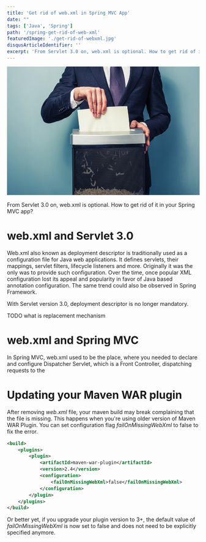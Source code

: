 ```yaml
---
title: 'Get rid of web.xml in Spring MVC App'
date: ""
tags: ['Java', 'Spring']
path: '/spring-get-rid-of-web-xml'
featuredImage: './get-rid-of-webxml.jpg'
disqusArticleIdentifier: ''
excerpt: 'From Servlet 3.0 on, web.xml is optional. How to get rid of it in your Spring MVC app?'
---
```


![Get rid of webm.xml](./get-rid-of-webxml.jpg)

From Servlet 3.0 on, web.xml is optional. How to get rid of it in your Spring MVC app?

# web.xml and Servlet 3.0
Web.xml also known as deployment descriptor is traditionally used as a configuration file for Java web applications. It defines servlets, their mappings, servlet filters, lifecycle listeners and more. Originally it was the only was to provide such configuration. Over the time, once popular XML configuration lost its appeal and popularity in favor of Java based annotation configuration. The same trend could also be observed in Spring Framework.

With Servlet version 3.0, deployment descriptor is no longer mandatory. 

TODO what is replacement mechanism 

# web.xml and Spring MVC
In Spring MVC, web.xml used to be the place, where you needed to declare and configure Dispatcher Servlet, which is a Front Controller, dispatching requests to the 


# Updating your Maven WAR plugin
After removing *web.xml* file, your maven build may break complaining that the file is missing. This happens when you're using older version of Maven WAR Plugin. You can set configuration flag *failOnMissingWebXml* to false to fix the error. 

```xml
<build>
    <plugins>
        <plugin>
            <artifactId>maven-war-plugin</artifactId>
            <version>2.4</version>
            <configuration>
                <failOnMissingWebXml>false</failOnMissingWebXml>    
            </configuration>
        </plugin>
    </plugins>
</build>
```

Or better yet, if you upgrade your plugin version to 3+, the default value of *failOnMissingWebXml* is now set to false and does not need to be explicitly specified anymore.

